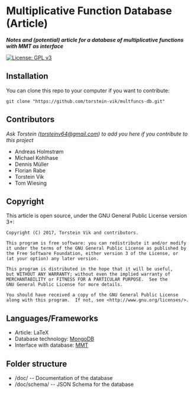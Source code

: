 # Multiplicative Function Database (Article)
***Notes and (potential) article for a database of multiplicative functions with MMT as interface*** <p>

[![License: GPL v3](https://img.shields.io/badge/License-GPL%20v3-blue.svg)](https://www.gnu.org/licenses/gpl-3.0)


## Installation

You can clone this repo to your computer if you want to contribute:
```
git clone "https://github.com/torstein-vik/multfuncs-db.git"
```

## Contributors

_Ask Torstein ([torsteinv64@gmail.com](mailto:torsteinv64@gmail.com)) to add you here if you contribute to this project_
* Andreas Holmstrøm
* Michael Kohlhase
* Dennis Müller
* Florian Rabe
* Torstein Vik
* Tom Wiesing

## Copyright


This article is open source, under the GNU General Public License version 3+:

    Copyright (C) 2017, Torstein Vik and contributors.

    This program is free software: you can redistribute it and/or modify
    it under the terms of the GNU General Public License as published by
    the Free Software Foundation, either version 3 of the License, or
    (at your option) any later version.

    This program is distributed in the hope that it will be useful,
    but WITHOUT ANY WARRANTY; without even the implied warranty of
    MERCHANTABILITY or FITNESS FOR A PARTICULAR PURPOSE.  See the
    GNU General Public License for more details.

    You should have received a copy of the GNU General Public License
    along with this program.  If not, see <http://www.gnu.org/licenses/>.
    

## Languages/Frameworks

* Article: LaTeX
* Database technology: [MongoDB](https://github.com/mongodb/mongo)
* Interface with database: [MMT](https://github.com/UniFormal/MMT)

## Folder structure

* /doc/ -- Documentation of the database
* /doc/schema/ -- JSON Schema for the database
